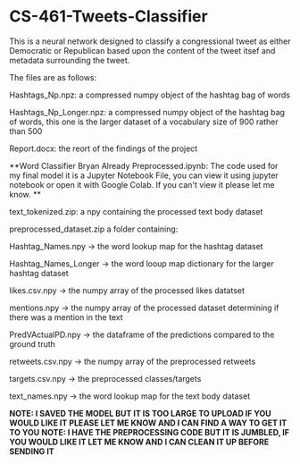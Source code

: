 # CS-461-Tweets-Classifier

This is a neural network designed to classify a congressional tweet as either Democratic or Republican based upon the content of the tweet itsef 
and metadata surrounding the tweet.

The files are as follows:

Hashtags_Np.npz: a compressed numpy object of the hashtag bag of words

Hashtags_Np_Longer.npz: a compressed numpy object of the hashtag bag of words, this one is the larger dataset of a vocabulary size of 900 rather than 500

Report.docx: the reort of the findings of the project

**Word Classifier Bryan Already Preprocessed.ipynb: The code used for my final model it is a Jupyter Notebook File, you can view it using jupyter notebook or open it with Google Colab. If you can't view it please let me know. **

text_tokenized.zip: a npy containing the processed text body dataset


preprocessed_dataset.zip a folder containing:


  Hashtag_Names.npy -> the word lookup map for the hashtag dataset
  
  
  Hashtag_Names_Longer -> the word looup map dictionary for the larger hashtag dataset
  
  
  likes.csv.npy -> the numpy array of the processed likes datatset
  
  
  mentions.npy -> the numpy array of the processed dataset determining if there was a mention in the text
  
  
  PredVActualPD.npy -> the dataframe of the predictions compared to the ground truth
  
  
  retweets.csv.npy -> the numpy array of the preprocessed retweets
  
  
  targets.csv.npy -> the preprocessed classes/targets
  
  
  text_names.npy -> the word lookup map for the text body dataset
 
 **NOTE: I SAVED THE MODEL BUT IT IS TOO LARGE TO UPLOAD IF YOU WOULD LIKE IT PLEASE LET ME KNOW AND I CAN FIND A WAY TO GET IT TO YOU**
 **NOTE: I HAVE THE PREPROCESSING CODE BUT IT IS JUMBLED, IF YOU WOULD LIKE IT LET ME KNOW AND I CAN CLEAN IT UP BEFORE SENDING IT**

